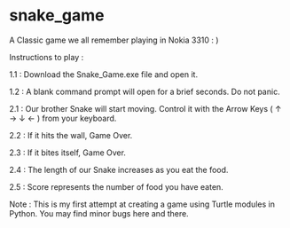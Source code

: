 # snake_game

A Classic game we all remember playing in Nokia 3310  : )

Instructions to play :

1.1 : Download the Snake_Game.exe file and open it.

1.2 : A blank command prompt will open for a brief seconds. Do not panic.

2.1 : Our brother Snake will start moving. Control it with the Arrow Keys ( ↑ → ↓ ← ) from your keyboard.

2.2 : If it hits the wall, Game Over.

2.3 : If it bites itself, Game Over.

2.4 : The length of our Snake increases as you eat the food.

2.5 : Score represents the number of food you have eaten.


Note : This is my first attempt at creating a game using Turtle modules in Python. You may find minor bugs here and there.
